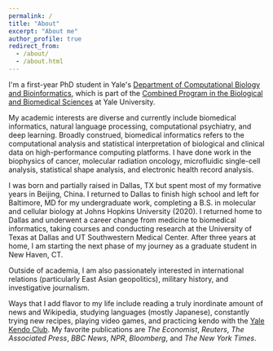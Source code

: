 ```yaml
---
permalink: /
title: "About"
excerpt: "About me"
author_profile: true
redirect_from: 
  - /about/
  - /about.html
---
```


I'm a first-year PhD student in Yale's [Department of Computational Biology and Bioinformatics](https://cbb.yale.edu/), which is part of the [Combined Program in the Biological and Biomedical Sciences](https://medicine.yale.edu/bbs/) at Yale University.

My academic interests are diverse and currently include biomedical informatics, natural language processing, computational psychiatry, and deep learning. Broadly construed, biomedical informatics refers to the computational analysis and statistical interpretation of biological and clinical data on high-performance computing platforms. I have done work in the biophysics of cancer, molecular radiation oncology, microfluidic single-cell analysis, statistical shape analysis, and electronic health record analysis.

I was born and partially raised in Dallas, TX but spent most of my formative years in Beijing, China. I returned to Dallas to finish high school and left for Baltimore, MD for my undergraduate work, completing a B.S. in molecular and cellular biology at Johns Hopkins University (2020). I returned home to Dallas and underwent a career change from medicine to biomedical informatics, taking courses and conducting research at the University of Texas at Dallas and UT Southwestern Medical Center. After three years at home, I am starting the next phase of my journey as a graduate student in New Haven, CT.

Outside of academia, I am also passionately interested in international relations (particularly East Asian geopolitics), military history, and investigative journalism.

Ways that I add flavor to my life include reading a truly inordinate amount of news and Wikipedia, studying languages (mostly Japanese), constantly trying new recipes, playing video games, and practicing kendo with the [Yale Kendo Club](https://yalekendo.sites.yale.edu/). My favorite publications are *The Economist*, *Reuters*, *The Associated Press*, *BBC News*, *NPR*, *Bloomberg*, and *The New York Times*.